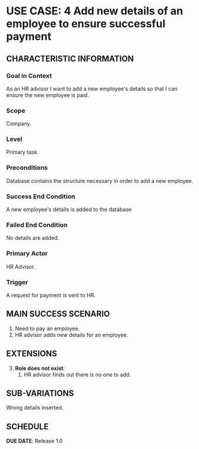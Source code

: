 # USE CASE: 4 Add new details of an employee to ensure successful payment

## CHARACTERISTIC INFORMATION

### Goal in Context

As an HR advisor I want to add a new employee's details so that I can ensure the new employee is paid.

### Scope

Company.

### Level

Primary task.

### Preconditions

Database contains the structure necessary in order to add a new employee. 

### Success End Condition

A new employee's details is added to the database

### Failed End Condition

No details are added.

### Primary Actor

HR Advisor.

### Trigger

A request for payment is sent to HR.

## MAIN SUCCESS SCENARIO

1. Need to pay an employee.
2. HR advisor adds new details for an employee.

## EXTENSIONS

3. **Role does not exist**:
    1. HR advisor finds out there is no one to add.

## SUB-VARIATIONS

Wrong details inserted. 

## SCHEDULE

**DUE DATE**: Release 1.0